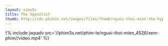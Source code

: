 ```yaml
---
layout: sieutv
title: The Hypnotist
thumb: http://cdn.phim3s.net/images/films/thumb/nguoi-thoi-mien-the-hypnotist-2012.jpg
---
```

{% include jwpadv src='//phim3s.net/phim-le/nguoi-thoi-mien_4526/xem-phim//video.mp4' %}